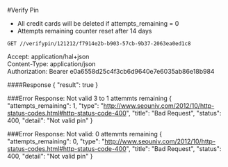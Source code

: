 #Verify Pin

 - All credit cards will be deleted if attempts_remaining = 0
 - Attempts remaining counter reset after 14 days 
 
`GET //verifypin/121212/f7914e2b-b903-57cb-9b37-2063ea0ed1c8`

Accept: application/hal+json  
Content-Type: application/json  
Authorization: Bearer e0a6558d25c4f3cb6d9640e7e6035ab86e18b984
	
####Response
	{
	    "result": true
	}
	
###Error Response: Not valid 3 to 1 attemmts remaining
	{
	    "attempts_remaining": 1,
	    "type": "http://www.seouniv.com/2012/10/http-status-codes.html#http-status-code-400",
	    "title": "Bad Request",
	    "status": 400,
	    "detail": "Not valid pin"
	}
	
###Error Response: Not valid: 0 attemmts remaining
	{
	    "attempts_remaining": 0,
	    "type": "http://www.seouniv.com/2012/10/http-status-codes.html#http-status-code-400",
	    "title": "Bad Request",
	    "status": 400,
	    "detail": "Not valid pin"
	}
	
	
	
	